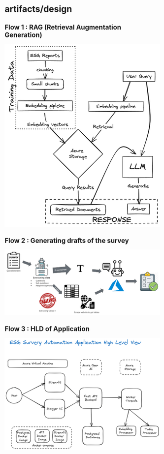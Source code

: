 ﻿# artifacts/design
 
## Flow 1 : RAG (Retrieval Augmentation Generation)
![Questionnaire Flow](RAG.png)

## Flow 2 : Generating drafts of the survey
![Drafts of survey](FILL_SURVEY.png)

## Flow 3 : HLD of Application
![HLD of Application](ESG_HLD.png)
